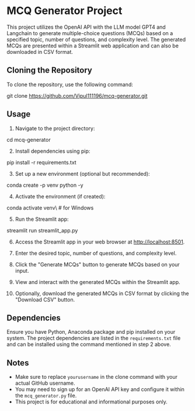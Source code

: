 # MCQ Generator Project

This project utilizes the OpenAI API with the LLM model GPT4 and Langchain to generate multiple-choice questions (MCQs) based on a specified topic, number of questions, and complexity level. The generated MCQs are presented within a Streamlit web application and can also be downloaded in CSV format.

## Cloning the Repository

To clone the repository, use the following command:

git clone https://github.com/Vipul111196/mcq-generator.git

## Usage

1. Navigate to the project directory:

cd mcq-generator

2. Install dependencies using pip:

pip install -r requirements.txt

3. Set up a new environment (optional but recommended):

conda create -p venv python -y

4. Activate the environment (if created):

conda activate venv\   # for Windows

5. Run the Streamlit app:

streamlit run streamlit_app.py

6. Access the Streamlit app in your web browser at [http://localhost:8501](http://localhost:8501).

7. Enter the desired topic, number of questions, and complexity level.

8. Click the "Generate MCQs" button to generate MCQs based on your input.

9. View and interact with the generated MCQs within the Streamlit app.

10. Optionally, download the generated MCQs in CSV format by clicking the "Download CSV" button.

## Dependencies

Ensure you have Python, Anaconda package and pip installed on your system. The project dependencies are listed in the `requirements.txt` file and can be installed using the command mentioned in step 2 above.

## Notes

- Make sure to replace `yourusername` in the clone command with your actual GitHub username.
- You may need to sign up for an OpenAI API key and configure it within the `mcq_generator.py` file.
- This project is for educational and informational purposes only.
